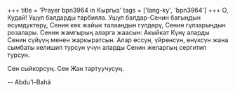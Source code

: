 +++
title = 'Prayer bpn3964 in Кыргыз'
tags = ['lang-ky', 'bpn3964']
+++
О, Кудай! Ушул балдарды тарбияла. Ушул балдар-Сенин багыңдын өсүмдүктөрү, Сенин көк жайык талааңдын гүлдөрү, Сенин гүлзарыңдын розалары. Сенин жамгырың аларга жаасын: Акыйкат Күнү аларды Сенин сүйүүң менен жаркыратсын. Алар өссүн, үйрөнсүн, өнүксүн жана сымбаты келишип турсун үчүн аларды Сенин желаргың сергитип турсун.

Сен сыйкорсуң. Сен Жан тартуучусуң.

-- Abdu'l-Bahá
